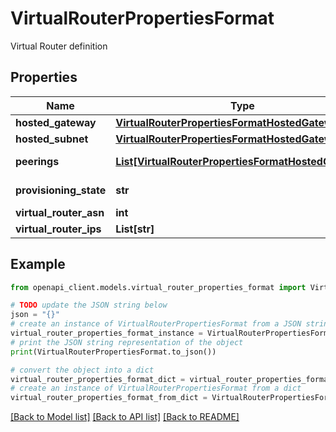 # VirtualRouterPropertiesFormat

Virtual Router definition

## Properties

Name | Type | Description | Notes
------------ | ------------- | ------------- | -------------
**hosted_gateway** | [**VirtualRouterPropertiesFormatHostedGateway**](VirtualRouterPropertiesFormatHostedGateway.md) |  | [optional] 
**hosted_subnet** | [**VirtualRouterPropertiesFormatHostedGateway**](VirtualRouterPropertiesFormatHostedGateway.md) |  | [optional] 
**peerings** | [**List[VirtualRouterPropertiesFormatHostedGateway]**](VirtualRouterPropertiesFormatHostedGateway.md) | List of references to VirtualRouterPeerings | [optional] [readonly] 
**provisioning_state** | **str** | The current provisioning state. | [optional] [readonly] 
**virtual_router_asn** | **int** | VirtualRouter ASN. | [optional] 
**virtual_router_ips** | **List[str]** | VirtualRouter IPs | [optional] 

## Example

```python
from openapi_client.models.virtual_router_properties_format import VirtualRouterPropertiesFormat

# TODO update the JSON string below
json = "{}"
# create an instance of VirtualRouterPropertiesFormat from a JSON string
virtual_router_properties_format_instance = VirtualRouterPropertiesFormat.from_json(json)
# print the JSON string representation of the object
print(VirtualRouterPropertiesFormat.to_json())

# convert the object into a dict
virtual_router_properties_format_dict = virtual_router_properties_format_instance.to_dict()
# create an instance of VirtualRouterPropertiesFormat from a dict
virtual_router_properties_format_from_dict = VirtualRouterPropertiesFormat.from_dict(virtual_router_properties_format_dict)
```
[[Back to Model list]](../README.md#documentation-for-models) [[Back to API list]](../README.md#documentation-for-api-endpoints) [[Back to README]](../README.md)


